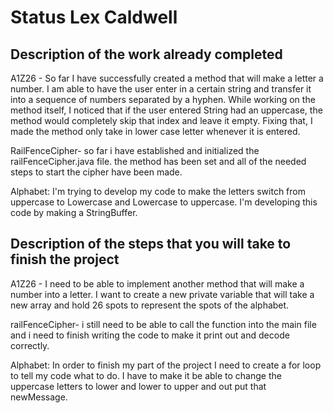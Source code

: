 # Status Lex Caldwell

## Description of the work already completed
A1Z26 - So far I have successfully created a method that will make
a letter a number. I am able to have the user enter in a certain string
and transfer it into a sequence of numbers separated by a hyphen.
While working on the method itself, I noticed that if the user entered
String had an uppercase, the method would completely skip that index
and leave it empty. Fixing that, I made the method only take in lower
case letter whenever it is entered.

RailFenceCipher- so far i have established and initialized the
railFenceCipher.java file. the method has been set and all of
the needed steps to start the cipher have been made.

Alphabet: I'm trying to develop my code to make the letters switch from uppercase
 to Lowercase and Lowercase to uppercase. I'm developing this code by making a
 StringBuffer.

## Description of the steps that you will take to finish the project
A1Z26 - I need to be able to implement another method that will make
a number into a letter. I want to create a new private variable that
will take a new array and hold 26 spots to represent the spots of the
alphabet.

railFenceCipher- i still need to be able to call the function into the
main file and i need to finish writing the code to make it print out
and decode correctly.

Alphabet: In order to finish my part of the project I need to create a
for loop to tell my code what to do. I have to make it be able to change the
uppercase letters to lower and lower to upper and out put that newMessage.
